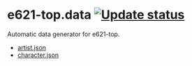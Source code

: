 # e621-top.data [![Update status][update-src]][update-href]

Automatic data generator for e621-top.

* [artist.json][artist-href]
* [character.json][character-href]

<!-- Badges -->
[update-src]: https://img.shields.io/github/actions/workflow/status/e621-top/data/update.yml?label=Update&logo=github
[update-href]: https://github.com/e621-top/data/actions/workflows/update.yml

<!-- Other -->
[artist-href]: https://e621-top.github.io/data/artist.json
[character-href]: https://e621-top.github.io/data/character.json
